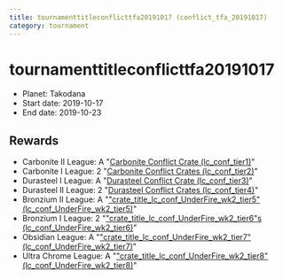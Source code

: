 ```yaml
---
title: tournamenttitleconflicttfa20191017 (conflict_tfa_20191017)
category: tournament
---
```

# tournamenttitleconflicttfa20191017

  * Planet: Takodana
  * Start date: 2019-10-17
  * End date: 2019-10-23

## Rewards

  * Carbonite II League: A "[Carbonite Conflict Crate (lc_conf_tier1)](lc_conf_tier1.html)"
  * Carbonite I League: 2 "[Carbonite Conflict Crates (lc_conf_tier2)](lc_conf_tier2.html)"
  * Durasteel I League: A "[Durasteel Conflict Crate (lc_conf_tier3)](lc_conf_tier3.html)"
  * Durasteel II League: 2 "[Durasteel Conflict Crates (lc_conf_tier4)](lc_conf_tier4.html)"
  * Bronzium II League: A "["crate_title_lc_conf_UnderFire_wk2_tier5" (lc_conf_UnderFire_wk2_tier5)](lc_conf_UnderFire_wk2_tier5.html)"
  * Bronzium I League: 2 "["crate_title_lc_conf_UnderFire_wk2_tier6"s (lc_conf_UnderFire_wk2_tier6)](lc_conf_UnderFire_wk2_tier6.html)"
  * Obsidian League: A "["crate_title_lc_conf_UnderFire_wk2_tier7" (lc_conf_UnderFire_wk2_tier7)](lc_conf_UnderFire_wk2_tier7.html)"
  * Ultra Chrome League: A "["crate_title_lc_conf_UnderFire_wk2_tier8" (lc_conf_UnderFire_wk2_tier8)](lc_conf_UnderFire_wk2_tier8.html)"
